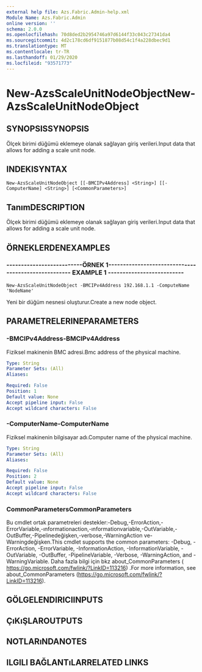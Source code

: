 ```yaml
---
external help file: Azs.Fabric.Admin-help.xml
Module Name: Azs.Fabric.Admin
online version: ''
schema: 2.0.0
ms.openlocfilehash: 70d8ded2b2954746a97d6144f33c043c27341da4
ms.sourcegitcommit: 4d2c178cd6df9151877b08d54c1f4a228dbec9d1
ms.translationtype: MT
ms.contentlocale: tr-TR
ms.lasthandoff: 01/29/2020
ms.locfileid: "93571773"
---
```

# <span data-ttu-id="4a3c4-101">New-AzsScaleUnitNodeObject</span><span class="sxs-lookup"><span data-stu-id="4a3c4-101">New-AzsScaleUnitNodeObject</span></span>

## <span data-ttu-id="4a3c4-102">SYNOPSIS</span><span class="sxs-lookup"><span data-stu-id="4a3c4-102">SYNOPSIS</span></span>
<span data-ttu-id="4a3c4-103">Ölçek birimi düğümü eklemeye olanak sağlayan giriş verileri.</span><span class="sxs-lookup"><span data-stu-id="4a3c4-103">Input data that allows for adding a scale unit node.</span></span>

## <span data-ttu-id="4a3c4-104">INDEKI</span><span class="sxs-lookup"><span data-stu-id="4a3c4-104">SYNTAX</span></span>

```
New-AzsScaleUnitNodeObject [[-BMCIPv4Address] <String>] [[-ComputerName] <String>] [<CommonParameters>]
```

## <span data-ttu-id="4a3c4-105">Tanım</span><span class="sxs-lookup"><span data-stu-id="4a3c4-105">DESCRIPTION</span></span>
<span data-ttu-id="4a3c4-106">Ölçek birimi düğümü eklemeye olanak sağlayan giriş verileri.</span><span class="sxs-lookup"><span data-stu-id="4a3c4-106">Input data that allows for adding a scale unit node.</span></span>

## <span data-ttu-id="4a3c4-107">ÖRNEKLERDEN</span><span class="sxs-lookup"><span data-stu-id="4a3c4-107">EXAMPLES</span></span>

### <span data-ttu-id="4a3c4-108">--------------------------ÖRNEK 1--------------------------</span><span class="sxs-lookup"><span data-stu-id="4a3c4-108">-------------------------- EXAMPLE 1 --------------------------</span></span>
```
New-AzsScaleUnitNodeObject -BMCIPv4Address 192.168.1.1 -ComputeName 'NodeName'
```

<span data-ttu-id="4a3c4-109">Yeni bir düğüm nesnesi oluşturur.</span><span class="sxs-lookup"><span data-stu-id="4a3c4-109">Create a new node object.</span></span>

## <span data-ttu-id="4a3c4-110">PARAMETRELERINE</span><span class="sxs-lookup"><span data-stu-id="4a3c4-110">PARAMETERS</span></span>

### <span data-ttu-id="4a3c4-111">-BMCIPv4Address</span><span class="sxs-lookup"><span data-stu-id="4a3c4-111">-BMCIPv4Address</span></span>
<span data-ttu-id="4a3c4-112">Fiziksel makinenin BMC adresi.</span><span class="sxs-lookup"><span data-stu-id="4a3c4-112">Bmc address of the physical machine.</span></span>

```yaml
Type: String
Parameter Sets: (All)
Aliases: 

Required: False
Position: 1
Default value: None
Accept pipeline input: False
Accept wildcard characters: False
```

### <span data-ttu-id="4a3c4-113">-ComputerName</span><span class="sxs-lookup"><span data-stu-id="4a3c4-113">-ComputerName</span></span>
<span data-ttu-id="4a3c4-114">Fiziksel makinenin bilgisayar adı.</span><span class="sxs-lookup"><span data-stu-id="4a3c4-114">Computer name of the physical machine.</span></span>

```yaml
Type: String
Parameter Sets: (All)
Aliases: 

Required: False
Position: 2
Default value: None
Accept pipeline input: False
Accept wildcard characters: False
```

### <span data-ttu-id="4a3c4-115">CommonParameters</span><span class="sxs-lookup"><span data-stu-id="4a3c4-115">CommonParameters</span></span>
<span data-ttu-id="4a3c4-116">Bu cmdlet ortak parametreleri destekler:-Debug,-ErrorAction,-ErrorVariable,-ınformationaction,-ınformationvariable,-OutVariable,-OutBuffer,-Pipelinedeğişken,-verbose,-WarningAction ve-Warningdeğişken.</span><span class="sxs-lookup"><span data-stu-id="4a3c4-116">This cmdlet supports the common parameters: -Debug, -ErrorAction, -ErrorVariable, -InformationAction, -InformationVariable, -OutVariable, -OutBuffer, -PipelineVariable, -Verbose, -WarningAction, and -WarningVariable.</span></span> <span data-ttu-id="4a3c4-117">Daha fazla bilgi için bkz about_CommonParameters ( https://go.microsoft.com/fwlink/?LinkID=113216) .</span><span class="sxs-lookup"><span data-stu-id="4a3c4-117">For more information, see about_CommonParameters (https://go.microsoft.com/fwlink/?LinkID=113216).</span></span>

## <span data-ttu-id="4a3c4-118">GÖLGELENDIRICI</span><span class="sxs-lookup"><span data-stu-id="4a3c4-118">INPUTS</span></span>

## <span data-ttu-id="4a3c4-119">ÇıKıŞLAR</span><span class="sxs-lookup"><span data-stu-id="4a3c4-119">OUTPUTS</span></span>

## <span data-ttu-id="4a3c4-120">NOTLARıNDA</span><span class="sxs-lookup"><span data-stu-id="4a3c4-120">NOTES</span></span>

## <span data-ttu-id="4a3c4-121">ILGILI BAĞLANTıLAR</span><span class="sxs-lookup"><span data-stu-id="4a3c4-121">RELATED LINKS</span></span>

